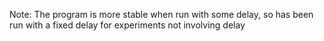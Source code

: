 Note: The program is more stable when run with some delay, so has been run with a fixed delay for experiments not involving delay
